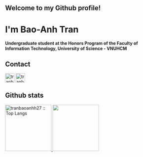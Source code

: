 <div align="start">
  <h2 align="start">Welcome to my Github profile!</h2>
  <h1 align="start">I'm Bao-Anh Tran</h1>
  <h4 align="start">Undergraduate student at the Honors Program of the Faculty of Information Technology, University of Science - VNUHCM </h4>
</div>

<div>
    <h2 align="start">Contact</h2>
    <p align="start">
      <a href="https://www.linkedin.com/in/tran-bao-anh-150522244/" target="blank"><img align="center"
         src="https://img.shields.io/badge/linkedin-%231DA1F2.svg?style=for-the-badge&logo=linkedin&logoColor=white"
         alt="tranbaoanhh27" height="30"/></a>
      <a href="mailto:tranbaoanhh27@gmail.com" target="blank">
        <img  align="center"
              src="https://img.shields.io/badge/gmail-EA4335.svg?style=for-the-badge&logo=gmail&logoColor=white"
              alt="tranbaoanhh27" height="30"/>
      </a>
    </p>
</div>

<div>
    <h2 align="start"> Github stats </h2>
        <p align="start">
          <a href="https://github.com/tranbaoanhh27/">
          <img src="https://github-readme-stats.vercel.app/api/top-langs/?username=tranbaoanhh27&langs_count=6&theme=gruvbox&layout=compact&hide_border=true" alt="tranbaoanhh27 :: Top Langs" height="150px" />
            <img height="150px" src="https://github-readme-stats.vercel.app/api?username=tranbaoanhh27&show_icons=true&theme=gruvbox&hide_border=true" />
          </a>
        </p>
     <br>
  </div>
